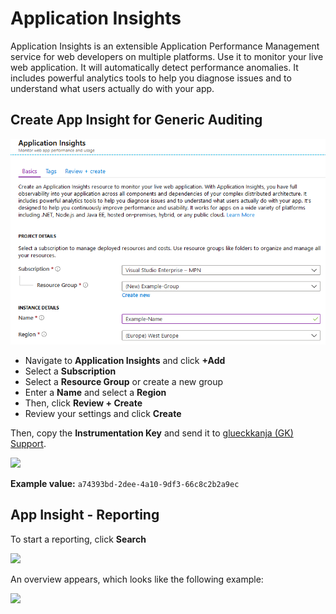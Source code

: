 # Application Insights

Application Insights is an extensible Application Performance Management service for web developers on multiple platforms. Use it to monitor your live web application. It will automatically detect performance anomalies. It includes powerful analytics tools to help you diagnose issues and to understand what users actually do with your app.

## Create App Insight for Generic Auditing

![](<../../.gitbook/assets/image (10) (1) (2).png>)

* Navigate to **Application Insights** and click **+Add**
* Select a **Subscription**
* Select a **Resource Group** or create a new group
* Enter a **Name** and select a **Region**
* Then, click **Review + Create**
* Review your settings and click **Create**

Then, copy the **Instrumentation Key** and send it to [glueckkanja (GK) Support](mailto:support@glueckkanja.com).

![](<../../.gitbook/assets/image (20) (1).png>)

**Example value:** `a74393bd-2dee-4a10-9df3-66c8c2b2a9ec`

## App Insight - Reporting

To start a reporting, click **Search**

![](<../../.gitbook/assets/image (18) (1).png>)

An overview appears, which looks like the following example:

![](<../../.gitbook/assets/image (17) (1).png>)
